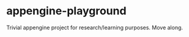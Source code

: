 appengine-playground
====================

Trivial appengine project for research/learning purposes. Move along.